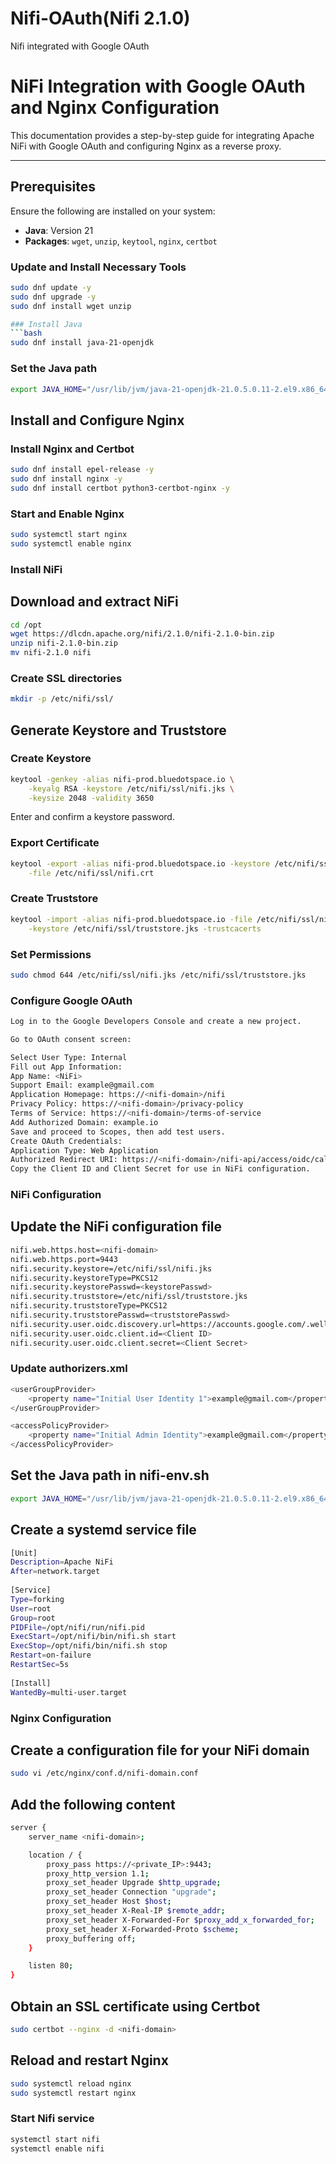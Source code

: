 # Nifi-OAuth(Nifi 2.1.0)
Nifi integrated with Google OAuth
# NiFi Integration with Google OAuth and Nginx Configuration

This documentation provides a step-by-step guide for integrating Apache NiFi with Google OAuth and configuring Nginx as a reverse proxy.

---

## Prerequisites

Ensure the following are installed on your system:

- **Java**: Version 21
- **Packages**: `wget`, `unzip`, `keytool`, `nginx`, `certbot`

### Update and Install Necessary Tools

```bash
sudo dnf update -y
sudo dnf upgrade -y
sudo dnf install wget unzip

### Install Java
```bash
sudo dnf install java-21-openjdk
```
### Set the Java path
```bash
export JAVA_HOME="/usr/lib/jvm/java-21-openjdk-21.0.5.0.11-2.el9.x86_64"
```
## Install and Configure Nginx
### Install Nginx and Certbot
```bash
sudo dnf install epel-release -y
sudo dnf install nginx -y
sudo dnf install certbot python3-certbot-nginx -y
```
### Start and Enable Nginx
```bash
sudo systemctl start nginx
sudo systemctl enable nginx
```
### Install NiFi
## Download and extract NiFi
```bash
cd /opt
wget https://dlcdn.apache.org/nifi/2.1.0/nifi-2.1.0-bin.zip
unzip nifi-2.1.0-bin.zip
mv nifi-2.1.0 nifi
```
### Create SSL directories
```bash
mkdir -p /etc/nifi/ssl/
```
## Generate Keystore and Truststore
### Create Keystore
```bash
keytool -genkey -alias nifi-prod.bluedotspace.io \
    -keyalg RSA -keystore /etc/nifi/ssl/nifi.jks \
    -keysize 2048 -validity 3650
```
Enter and confirm a keystore password.
### Export Certificate
```bash
keytool -export -alias nifi-prod.bluedotspace.io -keystore /etc/nifi/ssl/nifi.jks \
    -file /etc/nifi/ssl/nifi.crt
```
### Create Truststore
```bash
keytool -import -alias nifi-prod.bluedotspace.io -file /etc/nifi/ssl/nifi.crt \
    -keystore /etc/nifi/ssl/truststore.jks -trustcacerts
```
### Set Permissions
```bash
sudo chmod 644 /etc/nifi/ssl/nifi.jks /etc/nifi/ssl/truststore.jks
```
### Configure Google OAuth
```bash
Log in to the Google Developers Console and create a new project.

Go to OAuth consent screen:

Select User Type: Internal
Fill out App Information:
App Name: <NiFi>
Support Email: example@gmail.com
Application Homepage: https://<nifi-domain>/nifi
Privacy Policy: https://<nifi-domain>/privacy-policy
Terms of Service: https://<nifi-domain>/terms-of-service
Add Authorized Domain: example.io
Save and proceed to Scopes, then add test users.
Create OAuth Credentials:
Application Type: Web Application
Authorized Redirect URI: https://<nifi-domain>/nifi-api/access/oidc/callback
Copy the Client ID and Client Secret for use in NiFi configuration.
```
### NiFi Configuration
## Update the NiFi configuration file
```bash
nifi.web.https.host=<nifi-domain>
nifi.web.https.port=9443
nifi.security.keystore=/etc/nifi/ssl/nifi.jks
nifi.security.keystoreType=PKCS12
nifi.security.keystorePasswd=<keystorePasswd>
nifi.security.truststore=/etc/nifi/ssl/truststore.jks
nifi.security.truststoreType=PKCS12
nifi.security.truststorePasswd=<truststorePasswd>
nifi.security.user.oidc.discovery.url=https://accounts.google.com/.well-known/openid-configuration
nifi.security.user.oidc.client.id=<Client ID>
nifi.security.user.oidc.client.secret=<Client Secret>
```
### Update authorizers.xml
```bash
<userGroupProvider>
    <property name="Initial User Identity 1">example@gmail.com</property>
</userGroupProvider>

<accessPolicyProvider>
    <property name="Initial Admin Identity">example@gmail.com</property>
</accessPolicyProvider>
```
## Set the Java path in nifi-env.sh
```bash
export JAVA_HOME="/usr/lib/jvm/java-21-openjdk-21.0.5.0.11-2.el9.x86_64"
```
## Create a systemd service file 
```bash
[Unit]
Description=Apache NiFi
After=network.target
 
[Service]
Type=forking
User=root
Group=root
PIDFile=/opt/nifi/run/nifi.pid
ExecStart=/opt/nifi/bin/nifi.sh start
ExecStop=/opt/nifi/bin/nifi.sh stop
Restart=on-failure
RestartSec=5s
 
[Install]
WantedBy=multi-user.target
```

### Nginx Configuration
## Create a configuration file for your NiFi domain
```bash
sudo vi /etc/nginx/conf.d/nifi-domain.conf
```
## Add the following content
```bash
server {
    server_name <nifi-domain>;

    location / {
        proxy_pass https://<private_IP>:9443;
        proxy_http_version 1.1;
        proxy_set_header Upgrade $http_upgrade;
        proxy_set_header Connection "upgrade";
        proxy_set_header Host $host;
        proxy_set_header X-Real-IP $remote_addr;
        proxy_set_header X-Forwarded-For $proxy_add_x_forwarded_for;
        proxy_set_header X-Forwarded-Proto $scheme;
        proxy_buffering off;
    }

    listen 80;
}
```
## Obtain an SSL certificate using Certbot
```bash
sudo certbot --nginx -d <nifi-domain>
```
## Reload and restart Nginx
```bash
sudo systemctl reload nginx
sudo systemctl restart nginx
```
### Start Nifi service
```bash
systemctl start nifi
systemctl enable nifi
```

